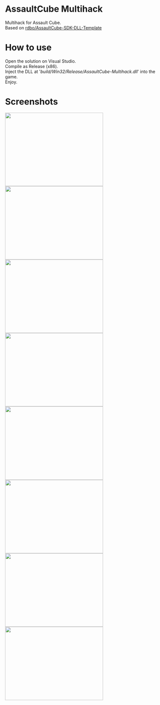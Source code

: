# AssaultCube Multihack
Multihack for Assault Cube.  
Based on <a href="https://github.com/rdbo/AssaultCube-SDK-DLL-Template">rdbo/AssaultCube-SDK-DLL-Template</a>  
  
# How to use
Open the solution on Visual Studio.  
Compile as Release (x86).  
Inject the DLL at '<i>build/Win32/Release/AssaultCube-Multihack.dll</i>' into the game.  
Enjoy.  
  
# Screenshots
<img src="https://github.com/rdbo/AssaultCube-Multihack/blob/main/assets/img/acmh_0.PNG" align="left" width="320" height="240" >
<img src="https://github.com/rdbo/AssaultCube-Multihack/blob/main/assets/img/acmh_1.PNG" align="left" width="320" height="240" >
<br/>
<img src="https://github.com/rdbo/AssaultCube-Multihack/blob/main/assets/img/acmh_2.PNG" align="left" width="320" height="240" >
<img src="https://github.com/rdbo/AssaultCube-Multihack/blob/main/assets/img/acmh_3.PNG" align="left" width="320" height="240" >
<br/>
<img src="https://github.com/rdbo/AssaultCube-Multihack/blob/main/assets/img/acmh_4.PNG" align="left" width="320" height="240" >
<img src="https://github.com/rdbo/AssaultCube-Multihack/blob/main/assets/img/acmh_5.PNG" align="left" width="320" height="240" >
<br/>
<img src="https://github.com/rdbo/AssaultCube-Multihack/blob/main/assets/img/acmh_6.PNG" align="left" width="320" height="240" >
<img src="https://github.com/rdbo/AssaultCube-Multihack/blob/main/assets/img/acmh_7.PNG" align="left" width="320" height="240" >
<br/>
